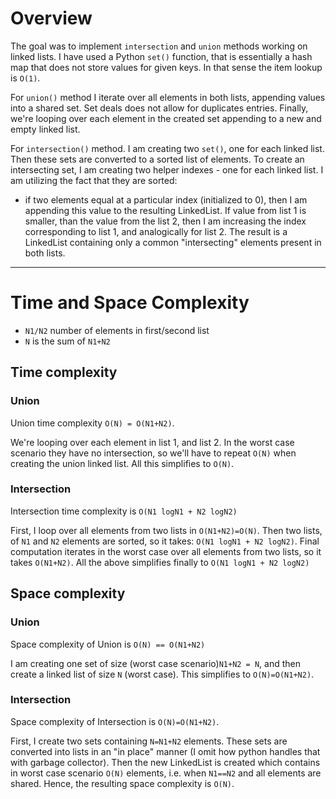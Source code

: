 # Overview

The goal was to implement `intersection` and `union` methods working on linked lists. I have used a Python `set()` function, that is essentially a hash map that does not store values for given keys. In that sense the item lookup is `O(1)`.

For `union()` method I iterate over all elements in both lists, appending values into a shared set. Set deals does not allow for duplicates entries. Finally, we're looping over each element in the created set appending to a new and empty linked list.

For `intersection()` method. I am creating two `set()`, one for each linked list. Then these sets are converted to a sorted list of elements. To create an intersecting set, I am creating two helper indexes - one for each linked list. I am utilizing the fact that they are sorted:
- if two elements equal at a particular index (initialized to 0), then I am appending this value to the resulting LinkedList. If value from list 1 is smaller, than the value from the list 2, then I am increasing the index corresponding to list 1, and analogically for list 2. The result is a LinkedList containing only a common "intersecting" elements present in both lists.

---
# Time and Space Complexity
- `N1/N2` number of elements in first/second list
- `N` is the sum of `N1+N2`

## Time complexity

### Union
Union time complexity `O(N) = O(N1+N2)`. 

We're looping over each element in list 1, and list 2. In the worst case scenario they have no intersection, so we'll have to repeat `O(N)` when creating the union linked list. All this simplifies to `O(N)`.

### Intersection

Intersection time complexity is `O(N1 logN1 + N2 logN2)`

First, I loop over all elements from two lists in `O(N1+N2)=O(N)`. Then two lists, of `N1` and `N2` elements are sorted, so it takes: `O(N1 logN1 + N2 logN2)`. Final computation iterates in the worst case over all elements from two lists, so it takes `O(N1+N2)`. All the above simplifies finally to `O(N1 logN1 + N2 logN2)`

## Space complexity

### Union

Space complexity of Union is `O(N) == O(N1+N2)`

I am creating one set of size (worst case scenario)`N1+N2 = N`, and then create a linked list of size `N` (worst case). This simplifies to `O(N)=O(N1+N2)`.

### Intersection

Space complexity of Intersection is `O(N)=O(N1+N2)`.

First, I create two sets containing `N=N1+N2` elements. These sets are converted into lists in an "in place" manner (I omit how python handles that with garbage collector). Then the new LinkedList is created which contains in worst case scenario `O(N)` elements, i.e. when `N1==N2` and all elements are shared. Hence, the resulting space complexity is `O(N)`.
